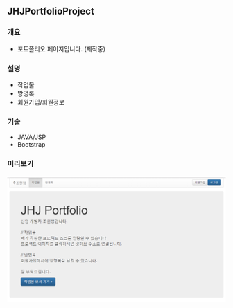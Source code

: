 ## JHJPortfolioProject 

### 개요
* 포트폴리오 페이지입니다. (제작중)

### 설명
* 작업물
* 방명록
* 회원가입/회원정보 

### 기술
* JAVA/JSP
* Bootstrap

### 미리보기
![sample](./src/main/resources/sampleimage.png)

